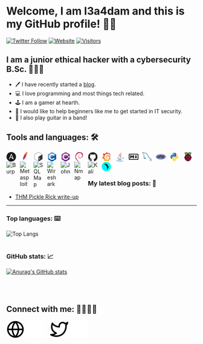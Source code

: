 # Welcome, I am I3a4dam and this is my GitHub profile! 👋🏼

[![Twitter Follow](https://img.shields.io/twitter/follow/I3a4dam?color=1DA1F2&logo=twitter&style=flat)](https://twitter.com/intent/follow?original_referer=https%3A%2F%2Fgithub.com%2Fbaadam3&screen_name=I3a4dam)
[![Website](https://img.shields.io/website?label=baadamsecurity.com&url=https%3A%2F%2Fbaadamsecurity.com)](https://baadamsecurity.com)
[![Visitors](https://api.visitorbadge.io/api/visitors?path=baadam3&countColor=%23ba68c8&style=plastic)](https://visitorbadge.io/status?path=baadam3)

## I am a junior ethical hacker with a cybersecurity B.Sc. 👨🏽‍💻

- 🖊️ I have recently started a [blog][website].
- 💻 I love programming and most things tech related.
- 🕹️ I am a gamer at hearth.
- 📜 I would like to help beginners like me to get started in IT security.
- 🎸 I also play guitar in a band!
 
## Tools and languages: 🛠️
<img align="left" alt="Ansible" width="26px" src="https://github.com/devicons/devicon/blob/v2.15.1/icons/ansible/ansible-original.svg" style="padding-right:10px;" >
<img align="left" alt="Apache" width="26px" src="https://github.com/devicons/devicon/blob/v2.15.1/icons/apache/apache-original.svg" style="padding-right:10px;" >
<img align="left" alt="Bash" width="26px" src="https://github.com/devicons/devicon/blob/v2.15.1/icons/bash/bash-original.svg" style="padding-right:10px;" >
<img align="left" alt="C" width="26px" src="https://github.com/devicons/devicon/blob/v2.15.1/icons/c/c-original.svg" style="padding-right:10px;" >
<img align="left" alt="C#" width="26px" src="https://github.com/devicons/devicon/blob/v2.15.1/icons/csharp/csharp-original.svg" style="padding-right:10px;" >
<img align="left" alt="Debian" width="26px" src="https://github.com/devicons/devicon/blob/v2.15.1/icons/debian/debian-original.svg" style="padding-right:10px;" >
<img align="left" alt="Github" width="26px" src="https://github.com/devicons/devicon/blob/v2.15.1/icons/github/github-original.svg" style="padding-right:10px;" >
<img align="left" alt="Grafana" width="26px" src="https://github.com/devicons/devicon/blob/v2.15.1/icons/grafana/grafana-original.svg" style="padding-right:10px;" >
<img align="left" alt="Java" width="26px" src="https://github.com/devicons/devicon/blob/v2.15.1/icons/java/java-original.svg" style="padding-right:10px;" >
<img align="left" alt="Markdown" width="26px" src="https://github.com/devicons/devicon/blob/v2.15.1/icons/markdown/markdown-original.svg" style="padding-right:10px;" >
<img align="left" alt="MySql" width="26px" src="https://github.com/devicons/devicon/blob/v2.15.1/icons/mysql/mysql-original.svg" style="padding-right:10px;" >
<img align="left" alt="PHP" width="26px" src="https://github.com/devicons/devicon/blob/v2.15.1/icons/php/php-original.svg" style="padding-right:10px;" >
<img align="left" alt="Python" width="26px" src="https://github.com/devicons/devicon/blob/v2.15.1/icons/python/python-original.svg" style="padding-right:10px;" >
<img align="left" alt="Raspberry PI" width="26px" src="https://github.com/devicons/devicon/blob/v2.15.1/icons/raspberrypi/raspberrypi-original.svg" style="padding-right:10px;" >
<img align="left" alt="Burp" width="26px" src="https://www.kali.org/images/tool-logo-burp.svg" style="padding-right:10px;" >
<img align="left" alt="Metasploit" width="26px" src="https://www.kali.org/images/tool-logo-metasploit.svg" style="padding-right:10px;" >
<img align="left" alt="SQLMap" width="26px" src="https://www.kali.org/images/tool-logo-sqlmap.svg" style="padding-right:10px;" >
<img align="left" alt="Wireshark" width="26px" src="https://www.kali.org/images/tool-logo-wireshark.svg" style="padding-right:10px;" >
<img align="left" alt="John" width="26px" src="https://www.kali.org/images/tool-logo-john.svg" style="padding-right:10px;" >
<img align="left" alt="Nmap" width="26px" src="https://www.kali.org/images/tool-logo-nmap.svg" style="padding-right:10px;" >
<img align="left" alt="Kali" width="26px" src="https://www.kali.org/images/kali-logo.svg" style="padding-right:10px;" >
<img align="left" alt="Parrot" width="26px" src="./img/parrot_os.svg" style="padding-right:10px;" >

<br><br><br>

### My latest blog posts: 📰
<!-- BLOG-POST-LIST:START -->
- [THM Pickle Rick write-up](https://baadamsecurity.com/thm-pickle-rick-write-up/?utm_source=rss&utm_medium=rss&utm_campaign=thm-pickle-rick-write-up)
<!-- BLOG-POST-LIST:END -->

---
### Top languages: ⌨️
![Top Langs](https://vercel-git-main-baadam3s-projects.vercel.app/api/top-langs/?username=baadam3&size_weight=0.5&count_weight=0.5&layout=compact)
<br><br>
### GitHub stats: 📈
[![Anurag's GitHub stats](https://github-readme-stats.vercel.app/api?username=baadam3&show_icons=true&theme=dracula&hide_border=true)](https://github.com/baadam3/github-readme-stats)

<br><br>
## Connect with me: 🫱🏽‍🫲🏼
[![website](./img/globe-light.svg)](https://baadamsecurity.com#gh-light-mode-only)
[![website](./img/globe-dark.svg)](https://baadamsecurity.com#gh-dark-mode-only)
&nbsp;&nbsp;
[![website](./img/twitter-light.svg)](https://twitter.com/I3a4dam#gh-light-mode-only)
[![website](./img/twitter-dark.svg)](https://twitter.com/I3a4dam#gh-dark-mode-only)



[//]: <> (Definitions)
[website]: https://baadamsecurity.com
[twitter]: https://twitter.com/I3a4dam
